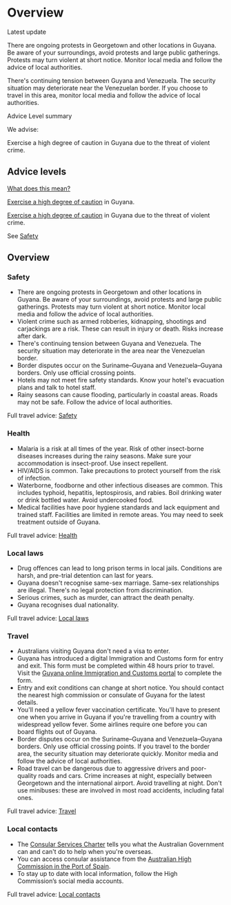 # Overview

Latest update

There are ongoing protests in Georgetown and other locations in Guyana. Be aware of your surroundings, avoid protests and large public gatherings. Protests may turn violent at short notice. Monitor local media and follow the advice of local authorities.  
  
There's continuing tension between Guyana and Venezuela. The security situation may deteriorate near the Venezuelan border. If you choose to travel in this area, monitor local media and follow the advice of local authorities.

Advice Level summary

We advise:

Exercise a high degree of caution in Guyana due to the threat of violent crime.

## Advice levels

[What does this mean?](/before-you-go/travel-advice-explained/)

[Exercise a high degree of caution](https://www.smartraveller.gov.au/consular-services/travel-advice-explained#level2 ) in Guyana.

[Exercise a high degree of caution](https://www.smartraveller.gov.au/consular-services/travel-advice-explained#level2 ) in Guyana due to the threat of violent crime.

See [Safety](#safety)

## Overview

### Safety

* There are ongoing protests in Georgetown and other locations in Guyana. Be aware of your surroundings, avoid protests and large public gatherings. Protests may turn violent at short notice. Monitor local media and follow the advice of local authorities.
* Violent crime such as armed robberies, kidnapping, shootings and carjackings are a risk. These can result in injury or death. Risks increase after dark.
* There's continuing tension between Guyana and Venezuela. The security situation may deteriorate in the area near the Venezuelan border.
* Border disputes occur on the Suriname–Guyana and Venezuela–Guyana borders. Only use official crossing points.
* Hotels may not meet fire safety standards. Know your hotel's evacuation plans and talk to hotel staff.
* Rainy seasons can cause flooding, particularly in coastal areas. Roads may not be safe. Follow the advice of local authorities.

Full travel advice: [Safety](#safety)

### Health

* Malaria is a risk at all times of the year. Risk of other insect-borne diseases increases during the rainy seasons. Make sure your accommodation is insect-proof. Use insect repellent.
* HIV/AIDS is common. Take precautions to protect yourself from the risk of infection.
* Waterborne, foodborne and other infectious diseases are common. This includes typhoid, hepatitis, leptospirosis, and rabies. Boil drinking water or drink bottled water. Avoid undercooked food.
* Medical facilities have poor hygiene standards and lack equipment and trained staff. Facilities are limited in remote areas. You may need to seek treatment outside of Guyana.

Full travel advice: [Health](#health)

### Local laws

* Drug offences can lead to long prison terms in local jails. Conditions are harsh, and pre-trial detention can last for years.
* Guyana doesn't recognise same-sex marriage. Same-sex relationships are illegal. There's no legal protection from discrimination.
* Serious crimes, such as murder, can attract the death penalty.
* Guyana recognises dual nationality.

Full travel advice: [Local laws](#local-laws)

### Travel

* Australians visiting Guyana don't need a visa to enter.
* Guyana has introduced a digital Immigration and Customs form for entry and exit. This form must be completed within 48 hours prior to travel. Visit the [Guyana online Immigration and Customs portal](https://ed.gpf.gov.gy/#/) to complete the form.
* Entry and exit conditions can change at short notice. You should contact the nearest high commission or consulate of Guyana for the latest details.
* You'll need a yellow fever vaccination certificate. You'll have to present one when you arrive in Guyana if you're travelling from a country with widespread yellow fever. Some airlines require one before you can board flights out of Guyana.
* Border disputes occur on the Suriname–Guyana and Venezuela–Guyana borders. Only use official crossing points. If you travel to the border area, the security situation may deteriorate quickly. Monitor media and follow the advice of local authorities.
* Road travel can be dangerous due to aggressive drivers and poor-quality roads and cars. Crime increases at night, especially between Georgetown and the international airport. Avoid travelling at night. Don't use minibuses: these are involved in most road accidents, including fatal ones.

Full travel advice: [Travel](#travel)

### Local contacts

* The [Consular Services Charter](/consular-services/consular-services-charter "Consular Services Charter") tells you what the Australian Government can and can't do to help when you're overseas.
* You can access consular assistance from the [Australian High Commission in the Port of Spain](https://www.dfat.gov.au/about-us/our-locations/missions/Pages/australian-high-commission-trinidad-and-tobago).
* To stay up to date with local information, follow the High Commission’s social media accounts.

Full travel advice: [Local contacts](#local-contacts)